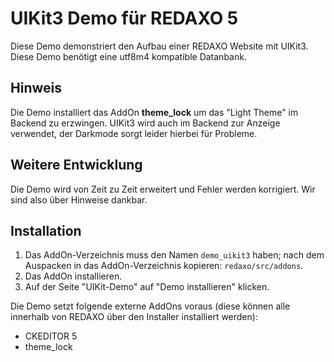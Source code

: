 # UIKit3 Demo für REDAXO 5

Diese Demo demonstriert den Aufbau einer REDAXO Website mit UIKit3. 
Diese Demo benötigt eine utf8m4 kompatible Datanbank. 

## Hinweis

Die Demo installiert das AddOn **theme_lock** um das "Light Theme" im Backend zu erzwingen. UIKit3 wird auch im Backend zur Anzeige verwendet, der Darkmode sorgt leider hierbei für Probleme.  

## Weitere Entwicklung

Die Demo wird von Zeit zu Zeit erweitert und Fehler werden korrigiert. Wir sind also über Hinweise dankbar.

## Installation

1. Das AddOn-Verzeichnis muss den Namen `demo_uikit3` haben; nach dem Auspacken in das AddOn-Verzeichnis kopieren: `redaxo/src/addons`.
2. Das AddOn installieren.
3. Auf der Seite "UIKit-Demo" auf "Demo installieren" klicken.

Die Demo setzt folgende externe AddOns voraus (diese können alle innerhalb von REDAXO über den Installer installiert werden):

* CKEDITOR 5
* theme_lock

